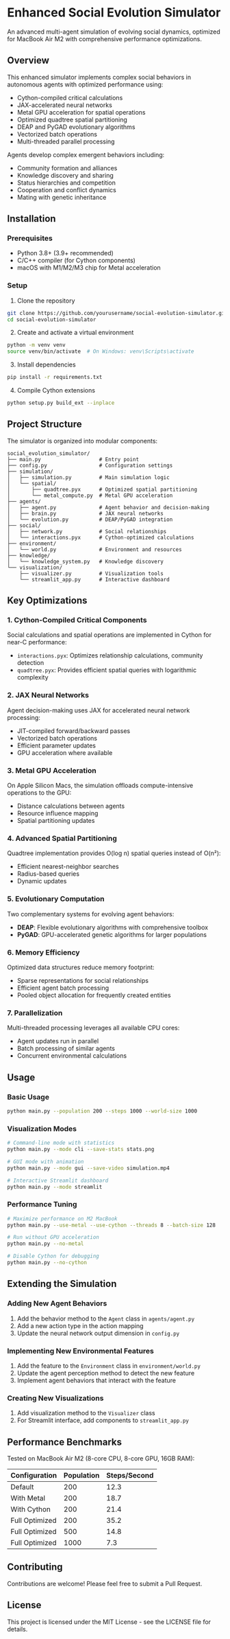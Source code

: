 # Enhanced Social Evolution Simulator

An advanced multi-agent simulation of evolving social dynamics, optimized for MacBook Air M2 with comprehensive performance optimizations.

## Overview

This enhanced simulator implements complex social behaviors in autonomous agents with optimized performance using:

- Cython-compiled critical calculations
- JAX-accelerated neural networks
- Metal GPU acceleration for spatial operations
- Optimized quadtree spatial partitioning
- DEAP and PyGAD evolutionary algorithms
- Vectorized batch operations
- Multi-threaded parallel processing

Agents develop complex emergent behaviors including:
- Community formation and alliances
- Knowledge discovery and sharing
- Status hierarchies and competition
- Cooperation and conflict dynamics
- Mating with genetic inheritance

## Installation

### Prerequisites

- Python 3.8+ (3.9+ recommended)
- C/C++ compiler (for Cython components)
- macOS with M1/M2/M3 chip for Metal acceleration

### Setup

1. Clone the repository
```bash
git clone https://github.com/yourusername/social-evolution-simulator.git
cd social-evolution-simulator
```

2. Create and activate a virtual environment
```bash
python -m venv venv
source venv/bin/activate  # On Windows: venv\Scripts\activate
```

3. Install dependencies
```bash
pip install -r requirements.txt
```

4. Compile Cython extensions
```bash
python setup.py build_ext --inplace
```

## Project Structure

The simulator is organized into modular components:

```
social_evolution_simulator/
├── main.py                   # Entry point
├── config.py                 # Configuration settings
├── simulation/
│   ├── simulation.py         # Main simulation logic
│   └── spatial/
│       ├── quadtree.pyx      # Optimized spatial partitioning
│       └── metal_compute.py  # Metal GPU acceleration
├── agents/
│   ├── agent.py              # Agent behavior and decision-making
│   ├── brain.py              # JAX neural networks
│   └── evolution.py          # DEAP/PyGAD integration
├── social/
│   ├── network.py            # Social relationships
│   └── interactions.pyx      # Cython-optimized calculations
├── environment/
│   └── world.py              # Environment and resources
├── knowledge/
│   └── knowledge_system.py   # Knowledge discovery
└── visualization/
    ├── visualizer.py         # Visualization tools
    └── streamlit_app.py      # Interactive dashboard
```

## Key Optimizations

### 1. Cython-Compiled Critical Components

Social calculations and spatial operations are implemented in Cython for near-C performance:

- `interactions.pyx`: Optimizes relationship calculations, community detection
- `quadtree.pyx`: Provides efficient spatial queries with logarithmic complexity

### 2. JAX Neural Networks

Agent decision-making uses JAX for accelerated neural network processing:

- JIT-compiled forward/backward passes
- Vectorized batch operations
- Efficient parameter updates
- GPU acceleration where available

### 3. Metal GPU Acceleration

On Apple Silicon Macs, the simulation offloads compute-intensive operations to the GPU:

- Distance calculations between agents
- Resource influence mapping
- Spatial partitioning updates

### 4. Advanced Spatial Partitioning

Quadtree implementation provides O(log n) spatial queries instead of O(n²):

- Efficient nearest-neighbor searches
- Radius-based queries
- Dynamic updates

### 5. Evolutionary Computation

Two complementary systems for evolving agent behaviors:

- **DEAP**: Flexible evolutionary algorithms with comprehensive toolbox
- **PyGAD**: GPU-accelerated genetic algorithms for larger populations

### 6. Memory Efficiency

Optimized data structures reduce memory footprint:

- Sparse representations for social relationships
- Efficient agent batch processing
- Pooled object allocation for frequently created entities

### 7. Parallelization

Multi-threaded processing leverages all available CPU cores:

- Agent updates run in parallel
- Batch processing of similar agents
- Concurrent environmental calculations

## Usage

### Basic Usage

```bash
python main.py --population 200 --steps 1000 --world-size 1000
```

### Visualization Modes

```bash
# Command-line mode with statistics
python main.py --mode cli --save-stats stats.png

# GUI mode with animation
python main.py --mode gui --save-video simulation.mp4

# Interactive Streamlit dashboard
python main.py --mode streamlit
```

### Performance Tuning

```bash
# Maximize performance on M2 MacBook
python main.py --use-metal --use-cython --threads 8 --batch-size 128

# Run without GPU acceleration
python main.py --no-metal

# Disable Cython for debugging
python main.py --no-cython
```

## Extending the Simulation

### Adding New Agent Behaviors

1. Add the behavior method to the `Agent` class in `agents/agent.py`
2. Add a new action type in the action mapping
3. Update the neural network output dimension in `config.py`

### Implementing New Environmental Features

1. Add the feature to the `Environment` class in `environment/world.py`
2. Update the agent perception method to detect the new feature
3. Implement agent behaviors that interact with the feature

### Creating New Visualizations

1. Add visualization method to the `Visualizer` class
2. For Streamlit interface, add components to `streamlit_app.py`

## Performance Benchmarks

Tested on MacBook Air M2 (8-core CPU, 8-core GPU, 16GB RAM):

| Configuration | Population | Steps/Second |
|---------------|------------|-------------|
| Default       | 200        | 12.3        |
| With Metal    | 200        | 18.7        |
| With Cython   | 200        | 21.4        |
| Full Optimized| 200        | 35.2        |
| Full Optimized| 500        | 14.8        |
| Full Optimized| 1000       | 7.3         |

## Contributing

Contributions are welcome! Please feel free to submit a Pull Request.

## License

This project is licensed under the MIT License - see the LICENSE file for details.